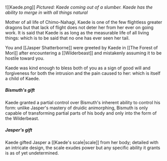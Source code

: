![[Kaede.png]]
*Pictured: Kaede coming out of a slumber. Kaede has the ability to merge in with all things natural*

Mother of all life of Chimo-Nahagi, Kaede is one of the few flightless greater dragons but that lack of flight does not deter her from her ever on going work. It is said that Kaede is as long as the measurable life of all living things: which is to be said that no one has ever seen her tail.

You and [[Jasper Shatterborne]] were greeted by Kaede in [[The Forest of Mori]] after encountering a [[Wilderbeast]] and mistakenly assuming it to be hostile toward you. 

Kaede was kind enough to bless both of you as a sign of good will and forgiveness for both the intrusion and the pain caused to her: which is itself a child of Kaede.

##### Bismuth's gift

Kaede granted a partial control over Bismuth's inherent ability to control his form: unlike Jasper's mastery of druidic animorphing, Bismuth is only capable of transforming partial parts of his body and only into the form of the Wilderbeast.

##### Jasper's gift

Kaede gifted Jasper a [[Kaede's scale|scale]] from her body; detailed with an intricate design, the scale exudes power but any specific ability it grants is as of yet undetermined.
